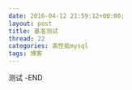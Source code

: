 ```yaml
---
date: 2016-04-12 21:59:12+00:00;
layout: post
title: 基准测试
thread: 22
categories: 高性能mysql
tags: 博客
---
```

测试
-END
